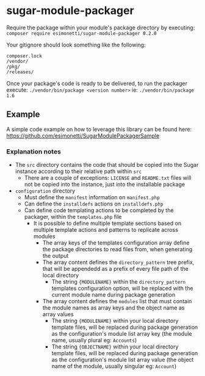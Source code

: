 # sugar-module-packager

Require the package within your module's package directory by executing: `composer require esimonetti/sugar-module-packager 0.2.0`

Your gitignore should look something like the following:
```
composer.lock
/vendor/
/pkg/
/releases/
```

Once your package's code is ready to be delivered, to run the packager execute: `./vendor/bin/package <version number>` ie: `./vendor/bin/package 1.6`

## Example
A simple code example on how to leverage this library can be found here: https://github.com/esimonetti/SugarModulePackagerSample

### Explanation notes
* The `src` directory contains the code that should be copied into the Sugar instance according to their relative path within `src`
    * There are a couple of exceptions: `LICENSE` and `README.txt` files will not be copied into the instance, just into the installable package
* `configuration` directory
    * Must define the `manifest` information on `manifest.php`
    * Can define the `installdefs` actions on `installdefs.php`
    * Can define code templating actions to be completed by the packager, within the `templates.php` file
        * It is possible to define multiple template sections based on multiple template actions and patterns to replicate across modules
            * The array keys of the templates configuration array define the package directories to read files from, when generating the output
            * The array content defines the `directory_pattern` tree prefix, that will be appendedd as a prefix of every file path of the local directory
                * The string `{MODULENAME}` within the `directory_pattern` templates configuration option, will be replaced with the current module name during package generation
            * The array content defines the `modules` list that must contain the module names as array keys and the object name as array values
                * The string `{MODULENAME}` within your local directory template files, will be replaced during package generation as the configuration's module list array key (the module name, usually plural eg: `Accounts`)
                * The string `{OBJECTNAME}` within your local directory template files, will be replaced during package generation as the configuration's module list array value (the object name of the module, usually singular eg: `Account`)
